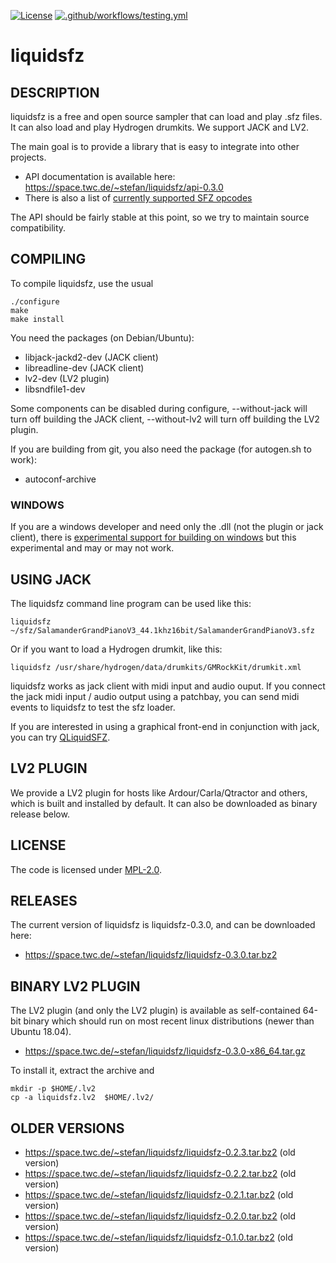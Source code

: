 [![License][mpl2-badge]][mpl2-url]
[![.github/workflows/testing.yml](https://img.shields.io/github/workflow/status/swesterfeld/liquidsfz/Testing?style=for-the-badge)](https://github.com/swesterfeld/liquidsfz/actions/workflows/testing.yml)

# liquidsfz

## DESCRIPTION

liquidsfz is a free and open source sampler that can load and play .sfz files.
It can also load and play Hydrogen drumkits. We support JACK and LV2.

The main goal is to provide a library that is easy to integrate into other
projects.

 * API documentation is available here: https://space.twc.de/~stefan/liquidsfz/api-0.3.0
 * There is also a list of [currently supported SFZ opcodes](OPCODES.md)

The API should be fairly stable at this point, so we try to maintain source
compatibility.

## COMPILING

To compile liquidsfz, use the usual

    ./configure
    make
    make install

You need the packages (on Debian/Ubuntu):

* libjack-jackd2-dev (JACK client)
* libreadline-dev (JACK client)
* lv2-dev (LV2 plugin)
* libsndfile1-dev

Some components can be disabled during configure, --without-jack will turn off
building the JACK client, --without-lv2 will turn off building the LV2 plugin.

If you are building from git, you also need the package (for autogen.sh to work):

* autoconf-archive

### WINDOWS

If you are a windows developer and need only the .dll (not the plugin or jack
client), there is [experimental support for building on windows](README_WINDOWS.md)
but this experimental and may or may not work.

## USING JACK

The liquidsfz command line program can be used like this:

    liquidsfz ~/sfz/SalamanderGrandPianoV3_44.1khz16bit/SalamanderGrandPianoV3.sfz

Or if you want to load a Hydrogen drumkit, like this:

    liquidsfz /usr/share/hydrogen/data/drumkits/GMRockKit/drumkit.xml

liquidsfz works as jack client with midi input and audio ouput. If you connect
the jack midi input / audio output using a patchbay, you can send midi events
to liquidsfz to test the sfz loader.

If you are interested in using a graphical front-end in conjunction with jack,
you can try [QLiquidSFZ](https://github.com/be1/qliquidsfz).

## LV2 PLUGIN

We provide a LV2 plugin for hosts like Ardour/Carla/Qtractor and others, which
is built and installed by default. It can also be downloaded as binary release
below.

## LICENSE

The code is licensed under
[MPL-2.0](https://github.com/swesterfeld/liquidsfz/blob/master/LICENSE).

## RELEASES

The current version of liquidsfz is liquidsfz-0.3.0, and can be downloaded
here:

* https://space.twc.de/~stefan/liquidsfz/liquidsfz-0.3.0.tar.bz2

## BINARY LV2 PLUGIN

The LV2 plugin (and only the LV2 plugin) is available as self-contained 64-bit
binary which should run on most recent linux distributions (newer than Ubuntu
18.04).

* https://space.twc.de/~stefan/liquidsfz/liquidsfz-0.3.0-x86_64.tar.gz

To install it, extract the archive and

    mkdir -p $HOME/.lv2
    cp -a liquidsfz.lv2  $HOME/.lv2/

## OLDER VERSIONS

* https://space.twc.de/~stefan/liquidsfz/liquidsfz-0.2.3.tar.bz2 (old version)
* https://space.twc.de/~stefan/liquidsfz/liquidsfz-0.2.2.tar.bz2 (old version)
* https://space.twc.de/~stefan/liquidsfz/liquidsfz-0.2.1.tar.bz2 (old version)
* https://space.twc.de/~stefan/liquidsfz/liquidsfz-0.2.0.tar.bz2 (old version)
* https://space.twc.de/~stefan/liquidsfz/liquidsfz-0.1.0.tar.bz2 (old version)

[mpl2-badge]: https://img.shields.io/github/license/swesterfeld/liquidsfz?style=for-the-badge
[mpl2-url]: https://github.com/swesterfeld/liquidsfz/blob/master/LICENSE
